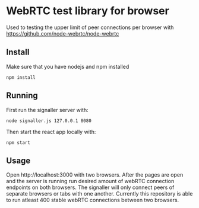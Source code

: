 # WebRTC test library for browser

Used to testing the upper limit of peer connections per browser with https://github.com/node-webrtc/node-webrtc

## Install

Make sure that you have nodejs and npm installed

`npm install`

## Running
First run the signaller server with:

```
node signaller.js 127.0.0.1 8080
```

Then start the react app locally with:

```
npm start
```

## Usage

Open http://localhost:3000 with two browsers. After the pages are open and the server is running run desired amount of
webRTC connection endpoints on both browsers. The signaller will only connect peers of separate browsers or tabs with
one another. Currently this repository is able to run atleast 400 stable webRTC connections between two browsers.
